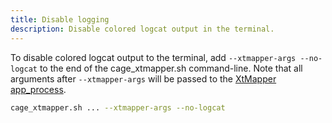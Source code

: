```yaml
---
title: Disable logging
description: Disable colored logcat output in the terminal.
---
```

To disable colored logcat output to the terminal, add `--xtmapper-args --no-logcat` to the end of the cage_xtmapper.sh command-line. Note that all arguments after `--xtmapper-args` will be passed to the [XtMapper app_process](../../guides/activation).
```bash
cage_xtmapper.sh ... --xtmapper-args --no-logcat
```
